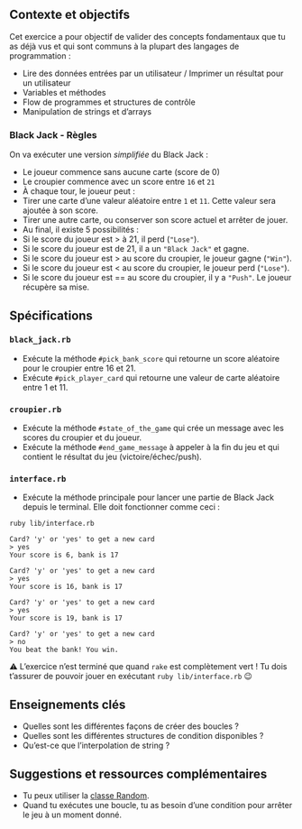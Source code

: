 ## Contexte et objectifs

Cet exercice a pour objectif de valider des concepts fondamentaux que tu as déjà vus et qui sont communs à la plupart des langages de programmation :

-   Lire des données entrées par un utilisateur / Imprimer un résultat pour un utilisateur
-   Variables et méthodes
-   Flow de programmes et structures de contrôle
-   Manipulation de strings et d’arrays

### Black Jack - Règles

On va exécuter une version *simplifiée* du Black Jack :

-   Le joueur commence sans aucune carte (score de 0)
-   Le croupier commence avec un score entre `16` et `21`
-   À chaque tour, le joueur peut :
-   Tirer une carte d’une valeur aléatoire entre `1` et `11`. Cette valeur sera ajoutée à son score.
-   Tirer une autre carte, ou conserver son score actuel et arrêter de jouer.
-   Au final, il existe 5 possibilités :
-   Si le score du joueur est \> à 21, il perd (`"Lose"`).
-   Si le score du joueur est de 21, il a un `"Black Jack"` et gagne.
-   Si le score du joueur est \> au score du croupier, le joueur gagne (`"Win"`).
-   Si le score du joueur est \< au score du croupier, le joueur perd (`"Lose"`).
-   Si le score du joueur est == au score du croupier, il y a `"Push"`. Le joueur récupère sa mise.

## Spécifications

### `black_jack.rb`

-   Exécute la méthode `#pick_bank_score` qui retourne un score aléatoire pour le croupier entre 16 et 21.
-   Exécute `#pick_player_card` qui retourne une valeur de carte aléatoire entre 1 et 11.

### `croupier.rb`

-   Exécute la méthode `#state_of_the_game` qui crée un message avec les scores du croupier et du joueur.
-   Exécute la méthode `#end_game_message` à appeler à la fin du jeu et qui contient le résultat du jeu (victoire/échec/push).

### `interface.rb`

-   Exécute la méthode principale pour lancer une partie de Black Jack depuis le terminal. Elle doit fonctionner comme ceci :

``` {.bash}
ruby lib/interface.rb

Card? 'y' or 'yes' to get a new card
> yes
Your score is 6, bank is 17

Card? 'y' or 'yes' to get a new card
> yes
Your score is 16, bank is 17

Card? 'y' or 'yes' to get a new card
> yes
Your score is 19, bank is 17

Card? 'y' or 'yes' to get a new card
> no
You beat the bank! You win.
```

⚠️ L’exercice n’est terminé que quand `rake` est complètement vert ! Tu dois t’assurer de pouvoir jouer en exécutant `ruby lib/interface.rb` 😉

## Enseignements clés

-   Quelles sont les différentes façons de créer des boucles ?
-   Quelles sont les différentes structures de condition disponibles ?
-   Qu’est-ce que l’interpolation de string ?

## Suggestions et ressources complémentaires

-   Tu peux utiliser la [classe Random](http://www.ruby-doc.org/core-2.5.3/Random.html).
-   Quand tu exécutes une boucle, tu as besoin d’une condition pour arrêter le jeu à un moment donné.

